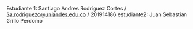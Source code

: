 Estudiante 1: Santiago Andres Rodriguez Cortes / Sa.rodriguezc@uniandes.edu.co / 201914186
estudiante2: Juan Sebastian Grillo Perdomo
